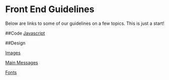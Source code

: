 # Front End Guidelines 

Below are links to some of our guidelines on a few topics. This is just a start!

##Code
[Javascript](javascript.md)

##Design

[Images](images.md)

[Main Messages](main-message.md)


[Fonts](fonts.md)
